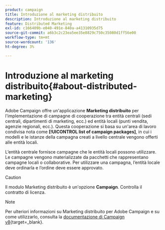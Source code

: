 ```yaml
---
product: campaign
title: Introduzione al marketing distribuito
description: Introduzione al marketing distribuito
feature: Distributed Marketing
exl-id: c166409b-e040-491e-840a-a41310935d75
source-git-commit: a6b3c2c23ea5ee35e8829c750c35080d1ff56e00
workflow-type: tm+mt
source-wordcount: '136'
ht-degree: 3%

---
```


# Introduzione al marketing distribuito{#about-distributed-marketing}



Adobe Campaign offre un&#39;applicazione **Marketing distribuito** per l&#39;implementazione di campagne di cooperazione tra entità centrali (sedi centrali, dipartimenti di marketing, ecc.) ed entità locali (punti vendita, agenzie regionali, ecc.). Questa cooperazione si basa su un&#39;area di lavoro condivisa nota come **[!UICONTROL list of campaign packages]**, in cui i modelli e le istanze della campagna creati a livello centrale vengono offerti alle entità locali.

L’entità centrale fornisce campagne che le entità locali possono utilizzare. Le campagne vengono materializzate da pacchetti che rappresentano campagne locali o collaborative. Per utilizzare una campagna, l’entità locale deve ordinarla e l’ordine deve essere approvato.

>[!CAUTION]
>
>Il modulo Marketing distribuito è un&#39;opzione **Campaign**. Controlla il contratto di licenza.

>[!NOTE]
>
>Per ulteriori informazioni su Marketing distribuito per Adobe Campaign e su come utilizzarlo, consulta la [documentazione di Campaign v8](https://experienceleague.adobe.com/en/docs/campaign/automation/distributed-marketing/about-distributed-marketing){target=_blank}.

<!--
## Terminology {#terminology}

* **Central entities**

   Central entities are made up of marketing operators in charge of specifying communications and assisting local entities in executing their marketing campaign.

   The distributed marketing module allows the central entity to:

   * set up marketing campaign packages for local entities,
   * increase local entities' degree of autonomy regarding their choice in customer/prospect communication, targeting, content, etc.
   * manage and control costs, 
   * handle a network of agencies.

* **Local entities**

   Local entities can be agencies, stores or groups of specific local operators (country or regional managers, brand managers, etc.).

   Distributed Marketing allows local entities to have more autonomy while optimizing execution costs.

* **Localization**

   Localization is the capacity for a local entity to modify the target and content of a campaign. The possible level of localization depends on the type of campaign and its implementation.

* **List of campaign packages**

   The list of campaign packages contains the campaigns available to local entities.

* **Campaign package**

   Template (or campaign instance) created by a central entity and made available to a set of local entities.

* **Local campaign**

   A local campaign is an instance created from a template referenced in the list of **[!UICONTROL campaign packages]** with a **specific execution schedule**. Its aim is to meet a local communication need using a campaign template that was set up and configured by the central entity.

   The local entity's degree of autonomy depends on the implementation used.

   Refer to [Creating a local campaign](creating-a-local-campaign.md).

* **Collaborative campaign**

   A collaborative campaign is a campaign whose **execution schedule is defined** by the central entity, which the local entity may use. The content remains the same for each local entity but costs are shared. To take part, local entities subscribe to the collaborative campaign.

   * **[!UICONTROL Collaborative campaign (by form)]**: recommended for campaigns involving up to 300 local entities. The local entity can enter predefined parameters for targeting and content personalization in a web form. The form can be an Adobe Campaign form or an external form (extranet client). A functional administrator can define and configure the form based on a form template defined by the integrator. To order the campaign, the local entity just needs web access.
   * **[!UICONTROL Collaborative campaign (by campaign)]**: recommended for campaigns aimed at dozens of local entities. This type of campaign creates child campaigns for each local entity. Once the **[!UICONTROL collaborative campaign (by campaign)]** is approved by the central entity, the campaign is made available to the local entity, who can modify it. Execution is automatically synched between parent and child campaigns. The local entity must have access to an instance to order a campaign and participate in it.
   * **[!UICONTROL Collaborative campaign (by target approval)]**: recommended for campaigns aimed at several thousand local entities. Local entity receives a contact list that has been predefined by the central entity. The local entity decides whether or not to keep certain contacts based on the campaign content, via a web form. Local entities are deduced from the list of selected contacts. To participate in the campaign, the local entity just needs web access.
   * **[!UICONTROL Collaborative campaign (simple)]**: this mode ensures compatibility with the specific execution processes of previous versions.

   Refer to [Creating a collaborative campaign](creating-a-collaborative-campaign.md).

**Ordering campaign packages**

   If a local entity registers for a campaign this is made into an order which regroups all information relative to the campaign localization.

## Workspace {#workspace}

The list of campaign packages can be accessed from the **Campaigns** tab: click the **[!UICONTROL Campaign packages]** link.

![](assets/mkg_dist_home_local_op.png)

This window allows all local operators to view the campaigns available for their local agency.

In the case of central agencies, this window displays all packages available in the list of campaign packages and offers additional links for editing the list.

## Operators and entities {#operators-and-entities}

Start by specifying the central and local entity operators via the **[!UICONTROL Access management]** folder.

![](assets/s_advuser_mkg_dist_tree.png)

### Operators {#operators}

You need to create central and local operators.

Central operators must belong to the **[!UICONTROL Central management]** operator group or have the **[!UICONTROL CENTRAL]** named right.

Local operators must belong to the **[!UICONTROL Local management]** operator group or have the **[!UICONTROL LOCAL]** named right. They must also be linked to their local entity.

![](assets/s_advuser_mkg_dist_local_create.png)

### Organizational entities {#organizational-entities}

To create an organizational entity, click the **[!UICONTROL Administration > Access management > Organizational entities]** node and click the **[!UICONTROL New]** icon above the list of entities.

![](assets/s_advuser_mkg_dist_local_list.png)

Each organizational entity contains identification information (label, internal name, contact information, etc.) and groups involved in the order approval process. These are defined in the **[!UICONTROL Notifications and approvals]** section found in the **[!UICONTROL General]** tab.

* Define a package notification group: operators in this group will receive a notification each time a new package is added to the list of campaign packages and each time a campaign becomes available.
* Select the group of reviewers in charge of approving orders, i.e. those in charge of approving campaigns ordered by the local entity.
* Finally, select the group of reviewers in charge of approving the local campaign (target, content, budget, etc.). This group may be added to when ordering a campaign, depending on the template.

>[!NOTE]
>
>The approval process is presented in the [Approval process](creating-a-local-campaign.md#approval-process) section.

## Implementation {#implementation}

Distributed Marketing campaigns are created and published by the central entity. They may be used by both local and central entities as needed.

The implementation procedure depends on the type of campaign package used and the local entity delegation levels.

### Integrator tasks {#integrator-side}

1. Create local entities.
1. Link recipients with the operators that manage local entities.

   ![](assets/mkg_dist_local_entity_association.png)

1. Specify rights and browsing rules for local entities
1. Specify the set of fields necessary for campaign localization:

    * target definition and maximum size,
    * content definition,
    * execution schedule (contact date and extraction date), **for local operators only**,
    * extension of order schema with all necessary additional fields.

1. Create a web form (Adobe or extranet) that allows you to display localization parameters, evaluate the target and budget, as well as preview the content and approve the order.

   For **collaborative campaigns (by target approval)**, create the table where the approvals for each local entity will be saved.

### Functional administrator tasks {#functional-administrator-side}

These steps must be carried out when creating each campaign.

1. Update the form with the fields used for campaign localization.
1. Create an instance from an appropriate campaign template (collaborative campaign) or duplicate the campaign template (local campaign).
1. Configure the campaign with the localization fields and the form reference.
1. Publish the campaign.

### Local operator tasks {#local-operator-side}

These steps must be carried out for each campaign.

1. Once you receive notification of the campaign package's availability, specify the campaign's location (optional).
1. Evaluate the target, the budget, etc.
1. Preview campaign content.
1. Order the campaign.
-->
